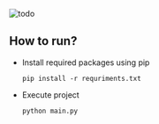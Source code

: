 ![todo](https://github.com/aratheunseen/python-mini-apps/assets/62181222/12001801-b0b9-4216-bf45-526f8f75f52a)

## How to run?

- Install required packages using pip

      pip install -r requriments.txt

- Execute project

      python main.py

